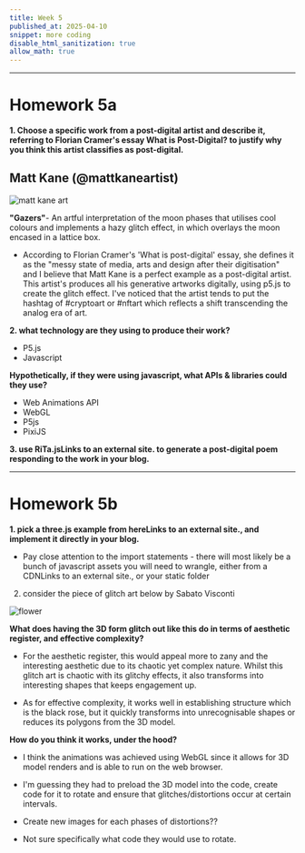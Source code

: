 ```yaml
---
title: Week 5
published_at: 2025-04-10
snippet: more coding
disable_html_sanitization: true
allow_math: true
---
```


<script src="./p5.js"></script>

<canvas id="assignment1"></canvas>

<script>
    const cnv = document.getElementById ("assignment1")
    const w = cnv.parentNode.scrollWidth
    const h = w * 9 / 16

    function setup () {
        createCanvas (w, h, P2D, cnv)
    }

    function draw () {
        background (`turquoise`)
        console.log (frameCount)
    }
</script>

---

# Homework 5a

**1. Choose a specific work from a post-digital artist and describe it, referring to Florian Cramer's essay What is Post-Digital? to justify why you think this artist classifies as post-digital.**

## Matt Kane (@mattkaneartist)

![matt kane art](Pictures/matt.png)

**"Gazers"**- An artful interpretation of the moon phases that utilises cool colours and implements a hazy glitch effect, in which overlays the moon encased in a lattice box.

- According to Florian Cramer's 'What is post-digital' essay, she defines it as the "messy state of media, arts and design after their digitisation" and I believe that Matt Kane is a perfect example as a post-digital artist. This artist's produces all his generative artworks digitally, using p5.js to create the glitch effect. I've noticed that the artist tends to put the hashtag of #cryptoart or #nftart which reflects a shift transcending the analog era of art.

**2. what technology are they using to produce their work?**

- P5.js
- Javascript

**Hypothetically, if they were using javascript, what APIs & libraries could they use?**

- Web Animations API
- WebGL
- P5js
- PixiJS

**3. use RiTa.jsLinks to an external site. to generate a post-digital poem responding to the work in your blog.**

---

# Homework 5b

**1. pick a three.js example from hereLinks to an external site., and implement it directly in your blog.**

- Pay close attention to the import statements - there will most likely be a bunch of javascript assets you will need to wrangle, either from a CDNLinks to an external site., or your static folder

2. consider the piece of glitch art below by Sabato Visconti

![flower](Pictures/flower.gif)

**What does having the 3D form glitch out like this do in terms of aesthetic register, and effective complexity?**

- For the aesthetic register, this would appeal more to zany and the interesting aesthetic due to its chaotic yet complex nature. Whilst this glitch art is chaotic with its glitchy effects, it also transforms into interesting shapes that keeps engagement up.

- As for effective complexity, it works well in establishing structure which is the black rose, but it quickly transforms into unrecognisable shapes or reduces its polygons from the 3D model.

**How do you think it works, under the hood?**

- I think the animations was achieved using WebGL since it allows for 3D model renders and is able to run on the web browser.

- I'm guessing they had to preload the 3D model into the code, create code for it to rotate and ensure that glitches/distortions occur at certain intervals.

- Create new images for each phases of distortions??

- Not sure specifically what code they would use to rotate.
